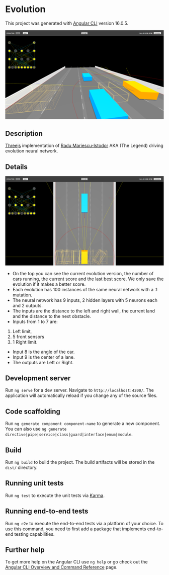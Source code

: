 # Evolution

This project was generated with [Angular CLI](https://github.com/angular/angular-cli) version 16.0.5.

![Alt text](evolution.png)

## Description
[Threejs](https://threejs.org) implementation
of [Radu Mariescu-Istodor](https://www.youtube.com/watch?v=NkI9ia2cLhc&list=PLB0Tybl0UNfYoJE7ZwsBQoDIG4YN9ptyY)
AKA (The Legend) driving evolution neural network.

## Details
![Alt text](details.png)
- On the top you can see the current evolution version, the number of cars running, the current score and the last best score.
We only save the evolution if it makes a better score.
- Each evolution has 100 instances of the same neural network with a .1 mutation.
- The neural network has 9 inputs, 2 hidden layers with 5 neurons each and 2 outputs.
- The inputs are the distance to the left and right wall, the current land and the distance to the next obstacle.
- Inputs from 1 to 7 are:
1. Left limit, 
2. 5 front sensors 
3. 1 Right limit.
- Input 8 is the angle of the car.
- Input 9 is the center of a lane.
- The outputs are Left or Right.



## Development server

Run `ng serve` for a dev server. Navigate to `http://localhost:4200/`. The application will automatically reload if you change any of the source files.

## Code scaffolding

Run `ng generate component component-name` to generate a new component. You can also use `ng generate directive|pipe|service|class|guard|interface|enum|module`.

## Build

Run `ng build` to build the project. The build artifacts will be stored in the `dist/` directory.

## Running unit tests

Run `ng test` to execute the unit tests via [Karma](https://karma-runner.github.io).

## Running end-to-end tests

Run `ng e2e` to execute the end-to-end tests via a platform of your choice. To use this command, you need to first add a package that implements end-to-end testing capabilities.

## Further help

To get more help on the Angular CLI use `ng help` or go check out the [Angular CLI Overview and Command Reference](https://angular.io/cli) page.
